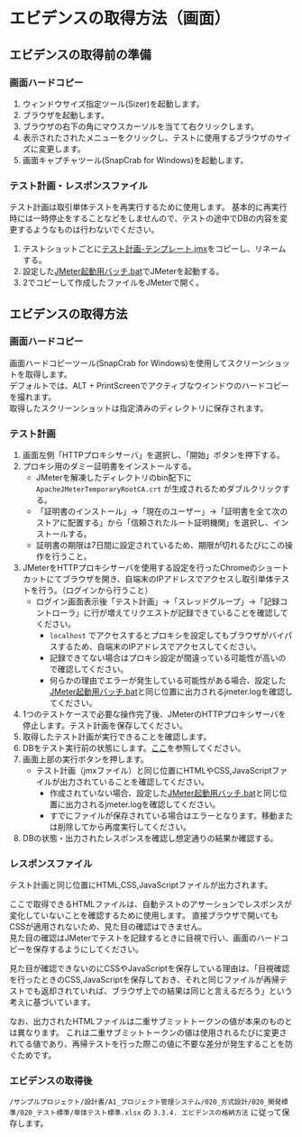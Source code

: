 # エビデンスの取得方法（画面）

## エビデンスの取得前の準備

### 画面ハードコピー

1. ウィンドウサイズ指定ツール(Sizer)を起動します。
1. ブラウザを起動します。
1. ブラウザの右下の角にマウスカーソルを当てて右クリックします。
1. 表示されたされたメニューをクリックし、テストに使用するブラウザのサイズに変更します。
1. 画面キャプチャツール(SnapCrab for Windows)を起動します。

### テスト計画・レスポンスファイル

テスト計画は取引単体テストを再実行するために使用します。
基本的に再実行時には一時停止をすることなどをしませんので、テストの途中でDBの内容を変更するようなものは行わないでください。

1. テストショットごとに[テスト計画-テンプレート.jmx](取引単体テストツール/テスト計画-テンプレート.jmx)をコピーし、リネームする。
1. 設定した[JMeter起動用バッチ.bat](取引単体テスト)でJMeterを起動する。
1. 2でコピーして作成したファイルをJMeterで開く。


## エビデンスの取得方法

### 画面ハードコピー

画面ハードコピーツール(SnapCrab for Windows)を使用してスクリーンショットを取得します。  
デフォルトでは、ALT + PrintScreenでアクティブなウインドウのハードコピーを撮れます。  
取得したスクリーンショットは指定済みのディレクトリに保存されます。

### テスト計画

1. 画面左側「HTTPプロキシサーバ」を選択し、「開始」ボタンを押下する。
1. プロキシ用のダミー証明書をインストールする。
   - JMeterを解凍したディレクトリのbin配下に `ApacheJMeterTemporaryRootCA.crt` が生成されるためダブルクリックする。
   - 「証明書のインストール」->「現在のユーザー」->「証明書を全て次のストアに配置する」から「信頼されたルート証明機関」を選択し、インストールする。
   - 証明書の期限は7日間に設定されているため、期限が切れるたびにこの操作を行うこと。
1. JMeterをHTTPプロキシサーバを使用する設定を行ったChromeのショートカットにてブラウザを開き、自端末のIPアドレスでアクセスし取引単体テストを行う。（ログインから行うこと）
   - ログイン画面表示後「テスト計画」→「スレッドグループ」→「記録コントローラ」に行が増えてリクエストが記録できていることを確認してください。
     - `localhost` でアクセスするとプロキシを設定してもブラウザがバイパスするため、自端末のIPアドレスでアクセスしてください。
     - 記録できてない場合はプロキシ設定が間違っている可能性が高いので確認してください。
     - 何らかの理由でエラーが発生している可能性がある場合、設定した[JMeter起動用バッチ.bat](取引単体テスト)と同じ位置に出力されるjmeter.logを確認してください。
1. 1つのテストケースで必要な操作完了後、JMeterのHTTPプロキシサーバを停止します。テスト計画を保存してください。
1. 取得したテスト計画が実行できることを確認します。
1. DBをテスト実行前の状態にします。[ここ](./取引単体テストのテスト方法（Web）.md#ダンプツールを使用したデータ準備方法)を参照してください。
1. 画面上部の実行ボタンを押します。
   - テスト計画（jmxファイル）と同じ位置にHTMLやCSS,JavaScriptファイルが出力されていることを確認してください。
     - 作成されていない場合、設定した[JMeter起動用バッチ.bat](取引単体テスト)と同じ位置に出力されるjmeter.logを確認してください。
     - すでにファイルが保存されている場合はエラーとなります。移動または削除してから再度実行してください。
1. DBの状態・出力されたレスポンスを確認し想定通りの結果か確認する。

### レスポンスファイル

テスト計画と同じ位置にHTML,CSS,JavaScriptファイルが出力されます。

ここで取得できるHTMLファイルは、自動テストのアサーションでレスポンスが変化していないことを確認するために使用します。
直接ブラウザで開いてもCSSが適用されないため、見た目の確認はできません。  
見た目の確認はJMeterでテストを記録するときに目視で行い、画面のハードコピーを保存するようにしてください。

見た目が確認できないのにCSSやJavaScriptを保存している理由は、「目視確認を行ったときのCSS,JavaScriptを保存しておき、それと同じファイルが再帰テストでも返却されていれば、ブラウザ上での結果は同じと言えるだろう」という考えに基づいています。

なお、出力されたHTMLファイルは二重サブミットトークンの値が本来のものとは異なります。
これは二重サブミットトークンの値は使用されるたびに変更されてる値であり、再帰テストを行った際この値に不要な差分が発生することを防ぐためです。

### エビデンスの取得後

`/サンプルプロジェクト/設計書/A1_プロジェクト管理システム/020_方式設計/020_開発標準/020_テスト標準/単体テスト標準.xlsx` の `3.3.4. エビデンスの格納方法` に従って保存します。